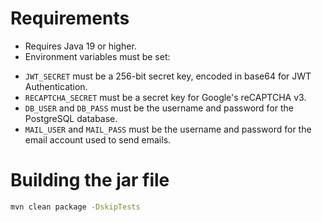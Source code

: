 # Requirements

- Requires Java 19 or higher.
- Environment variables must be set:
+ `JWT_SECRET` must be a 256-bit secret key, encoded in base64 for JWT Authentication.
+ `RECAPTCHA_SECRET` must be a secret key for Google's reCAPTCHA v3.
+ `DB_USER` and `DB_PASS` must be the username and password for the PostgreSQL database.
+ `MAIL_USER` and `MAIL_PASS` must be the username and password for the email account used to send emails.

# Building the jar file

```bash
mvn clean package -DskipTests
```
